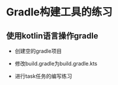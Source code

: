 # Gradle构建工具的练习

## 使用kotlin语言操作gradle

- 创建空的gradle项目

- 修改build.gradle为build.gradle.kts

- 进行task任务的编写练习